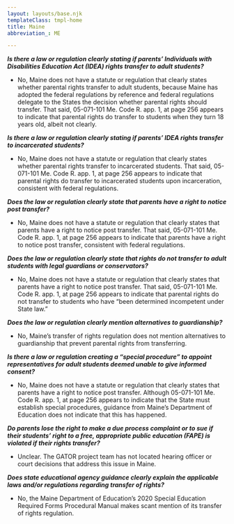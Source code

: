 ```yaml
---
layout: layouts/base.njk
templateClass: tmpl-home
title: Maine
abbreviation_: ME

---
```

**_Is there a law or regulation clearly stating if parents’ Individuals with Disabilities Education Act (IDEA) rights transfer to adult students?_**

* No, Maine does not have a statute or regulation that clearly states whether parental rights transfer to adult students, because Maine has adopted the federal regulations by reference and federal regulations delegate to the States the decision whether parental rights should transfer. That said, 05-071-101 Me. Code R. app. 1, at page 256 appears to indicate that parental rights do transfer to students when they turn 18 years old, albeit not clearly.

**_Is there a law or regulation clearly stating if parents’ IDEA rights transfer to incarcerated students?_**

* No, Maine does not have a statute or regulation that clearly states whether parental rights transfer to incarcerated students. That said, 05-071-101 Me. Code R. app. 1, at page 256 appears to indicate that parental rights do transfer to incarcerated students upon incarceration, consistent with federal regulations.

**_Does the law or regulation clearly state that parents have a right to notice post transfer?_**

* No, Maine does not have a statute or regulation that clearly states that parents have a right to notice post transfer. That said, 05-071-101 Me. Code R. app. 1, at page 256 appears to indicate that parents have a right to notice post transfer, consistent with federal regulations.

**_Does the law or regulation clearly state that rights do not transfer to adult students with legal guardians or conservators?_**

* No, Maine does not have a statute or regulation that clearly states that parents have a right to notice post transfer. That said, 05-071-101 Me. Code R. app. 1, at page 256 appears to indicate that parental rights do not transfer to students who have “been determined incompetent under State law.”

**_Does the law or regulation clearly mention alternatives to guardianship?_**

* No, Maine’s transfer of rights regulation does not mention alternatives to guardianship that prevent parental rights from transferring.

**_Is there a law or regulation creating a “special procedure”  to appoint representatives for adult students deemed unable to give informed consent?_**

* No, Maine does not have a statute or regulation that clearly states that parents have a right to notice post transfer. Although 05-071-101 Me. Code R. app. 1, at page 256 appears to indicate that the State must establish special procedures, guidance from Maine’s Department of Education does not indicate that this has happened.

**_Do parents lose the right to make a due process complaint or to sue if their students’ right to a free, appropriate public education (FAPE) is violated if their rights transfer?_**

* Unclear. The GATOR project team has not located hearing officer or court decisions that address this issue in Maine.

**_Does state educational agency guidance clearly explain the applicable laws and/or regulations regarding transfer of rights?_**

* No, the Maine Department of Education’s 2020 Special Education Required Forms Procedural Manual makes scant mention of its transfer of rights regulation.